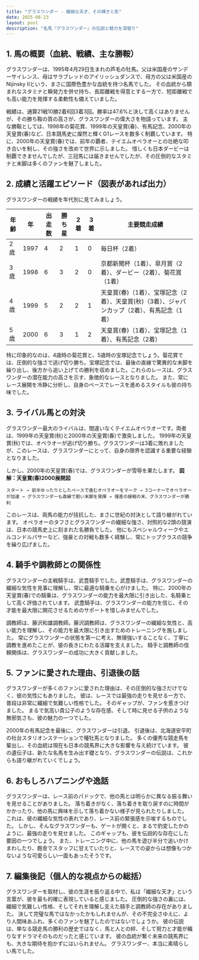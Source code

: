 ```yaml
---
title: "グラスワンダー - 繊細な天才、その輝きと影"
date: 2025-08-23
layout: post
description: "名馬『グラスワンダー』の伝説と魅力を深堀り"
---
```


## 1. 馬の概要（血統、戦績、主な勝鞍）

グラスワンダーは、1995年4月29日生まれの芦毛の牡馬。父は米国産のサンデーサイレンス、母はサラブレッドのアイリッシュダンスで、母方の父は米国産のNijinsky IIという、まさに国際色豊かな血統を持つ名馬でした。  その血統から類まれなスタミナと瞬発力を併せ持ち、長距離戦を得意とする一方で、短距離戦でも高い能力を発揮する柔軟性も備えていました。

戦績は、通算21戦10勝2着6回3着3回。勝率は47.6%と決して高くはありませんが、その勝ち鞍の質の高さが、グラスワンダーの偉大さを物語っています。  主な勝鞍としては、1998年の菊花賞、1999年の天皇賞(春)、有馬記念、2000年の天皇賞(春)など、日本競馬史に燦然と輝くG1レースを数多く制覇しています。  特に、2000年の天皇賞(春)では、前年の覇者、テイエムオペラオーとの壮絶な叩き合いを制し、その強さを改めて世界に示しました。  惜しくも日本ダービーは制覇できませんでしたが、三冠馬には届きませんでしたが、その圧倒的なスタミナと末脚は多くのファンを魅了しました。


## 2. 成績と活躍エピソード（図表があれば出力）

グラスワンダーの戦績を年代別に見てみましょう。

| 年齢 | 年 | 出走数 | 勝ち星 | 2着 | 3着 | 主要競走成績 |
|---|---|---|---|---|---|---|
| 2歳 | 1997 | 4 | 2 | 1 | 0 | 毎日杯（2着） |
| 3歳 | 1998 | 6 | 3 | 2 | 0 | 京都新聞杯（1着）、皐月賞（2着）、ダービー（2着）、菊花賞（1着） |
| 4歳 | 1999 | 5 | 2 | 2 | 1 | 天皇賞(春)（1着）、宝塚記念（2着）、天皇賞(秋)（3着）、ジャパンカップ（2着）、有馬記念（1着） |
| 5歳 | 2000 | 6 | 3 | 1 | 2 | 天皇賞(春)（1着）、宝塚記念（1着）、有馬記念（2着） |


特に印象的なのは、4歳時の菊花賞と、5歳時の宝塚記念でしょう。菊花賞では、圧倒的な強さで逃げ切り勝ち。宝塚記念では、最後の直線で驚異的な末脚を繰り出し、後方から追い上げての勝利を収めました。これらのレースは、グラスワンダーの潜在能力の高さを示す、象徴的なレースとなりました。  また、常にレース展開を冷静に分析し、自身のペースでレースを進めるスタイルも彼の持ち味でした。


## 3. ライバル馬との対決

グラスワンダー最大のライバルは、間違いなくテイエムオペラオーです。両者は、1999年の天皇賞(秋)と2000年の天皇賞(春)で激突しました。  1999年の天皇賞(秋)では、オペラオーが逃げ切り勝ち。グラスワンダーは3着に敗れましたが、このレースは、グラスワンダーにとって、自身の限界を認識する重要な経験となりました。


しかし、2000年の天皇賞(春)では、グラスワンダーが雪辱を果たします。  **図解：天皇賞(春)2000展開図**

```
スタート → 前半ゆったりとしたペースで進むオペラオーをマーク → 3コーナーでオペラオーが加速 → グラスワンダーも直線で鋭い末脚を発揮 → 僅差の接戦の末、グラスワンダーが勝利
```

このレースは、両馬の能力が拮抗した、まさに世紀の対決として語り継がれています。  オペラオーのタフさとグラスワンダーの繊細な強さ、対照的な2頭の競演は、日本の競馬史上に刻まれた名勝負でした。  他にもスペシャルウィークやエルコンドルパサーなど、強豪との対戦も数多く経験し、常にトップクラスの競争を繰り広げました。


## 4. 騎手や調教師との関係性

グラスワンダーの主戦騎手は、武豊騎手でした。武豊騎手は、グラスワンダーの繊細な気性を見事に理解し、常に最適な騎乗を心がけました。  特に、2000年の天皇賞(春)での騎乗は、グラスワンダーの能力を最大限に引き出した、名騎乗として高く評価されています。  武豊騎手は、グラスワンダーの能力を信じ、その才能を最大限に開花させるためのサポートを惜しみませんでした。


調教師は、藤沢和雄調教師。藤沢調教師は、グラスワンダーの繊細な気性と、高い能力を理解し、その能力を最大限に引き出すためのトレーニングを施しました。  常にグラスワンダーの状態を第一に考え、無理強いすることなく、丁寧に調教を進めたことが、彼の長きにわたる活躍を支えました。  騎手と調教師の信頼関係は、グラスワンダーの成功に大きく貢献しました。


## 5. ファンに愛された理由、引退後の話

グラスワンダーが多くのファンに愛された理由は、その圧倒的な強さだけでなく、彼の気性にもありました。  彼は、レースでは最強の走りを見せる一方で、普段は非常に繊細で気難しい性格でした。  そのギャップが、ファンを惹きつけました。  まるで気高い貴公子のような存在感、そして時に見せる子供のような無邪気さも、彼の魅力の一つでした。


2000年の有馬記念を最後に、グラスワンダーは引退。  引退後は、北海道安平町の社台スタリオンステーションで種牡馬となりました。  多くの優秀な競走馬を輩出し、その血統は現在も日本の競馬界に大きな影響を与え続けています。  彼の遺伝子は、新たな名馬を生み出す礎となり、グラスワンダーの伝説は、これからも語り継がれていくでしょう。


## 6. おもしろハプニングや逸話

グラスワンダーは、レース前のパドックで、他の馬とは明らかに異なる振る舞いを見せることがありました。  落ち着きがなく、落ち着きを取り戻すのに時間がかかったり、他の馬に興味を示して落ち着かない様子が見られたりしました。  これは、彼の繊細な気性の表れであり、レース前の緊張感を示唆するものでした。  しかし、そんなグラスワンダーも、ゲートが開くと、まるで豹変したかのように、最強の走りを見せました。  このギャップも、彼を伝説的な存在にした要因の一つでしょう。  また、トレーニング中に、他の馬を遊び半分で追いかけまわしたり、厩舎でスタッフに甘えていたりと、レースでの姿からは想像もつかないような可愛らしい一面もあったそうです。


## 7. 編集後記（個人的な視点からの総括）

グラスワンダーを取材し、彼の生涯を振り返る中で、私は「繊細な天才」という言葉が、彼を最も的確に表現していると感じました。  圧倒的な強さの裏には、繊細で気難しい性格、そしてそれを理解し支えた騎手と調教師の存在がありました。  決して完璧な馬ではなかったかもしれませんが、その不完全さゆえに、より人間味あふれ、多くのファンを魅了したのではないでしょうか。  彼の伝説は、単なる競走馬の勝利の歴史ではなく、馬と人との絆、そして努力と才能が織りなすドラマそのものだったと感じています。  彼の血統が繋ぐ未来の競馬界にも、大きな期待を抱かずにはいられません。  グラスワンダー、本当に素晴らしい馬でした。

